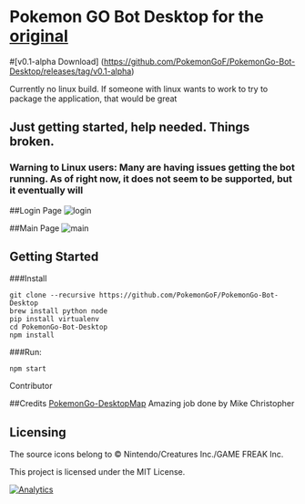 # Pokemon GO Bot Desktop for the [original](https://github.com/PokemonGoF/PokemonGo-Bot)

#[v0.1-alpha Download] (https://github.com/PokemonGoF/PokemonGo-Bot-Desktop/releases/tag/v0.1-alpha)

Currently no linux build. If someone with linux wants to work to try to package the application, that would be great

## Just getting started, help needed. Things broken.

### Warning to Linux users: Many are having issues getting the bot running. As of right now, it does not seem to be supported, but it eventually will

##Login Page
![login](http://i.imgur.com/SLpFNLj.png)

##Main Page
![main](http://i.imgur.com/hUUZSwr.png)

Getting Started
---------------
###Install
```
git clone --recursive https://github.com/PokemonGoF/PokemonGo-Bot-Desktop
brew install python node
pip install virtualenv
cd PokemonGo-Bot-Desktop
npm install
```

###Run:
```
npm start
```

Contributor

##Credits
[PokemonGo-DesktopMap](https://github.com/mchristopher/PokemonGo-DesktopMap) Amazing job done by  Mike Christopher

Licensing
---------
The source icons belong to © Nintendo/Creatures Inc./GAME FREAK Inc.

This project is licensed under the MIT License.

[![Analytics](https://ga-beacon.appspot.com/UA-81468120-1/desktop-welcome-page)](https://github.com/igrigorik/ga-beacon)
